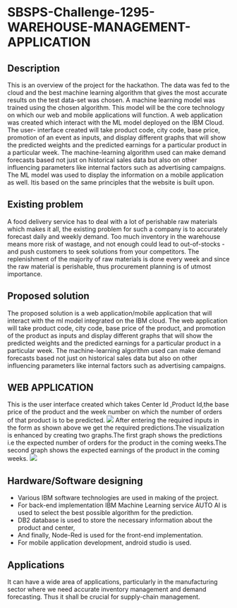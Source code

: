 # SBSPS-Challenge-1295-WAREHOUSE-MANAGEMENT-APPLICATION
## Description
This is an overview of the project for the hackathon. The data was fed to the cloud and the best machine learning algorithm that gives the most accurate results on the test data-set was chosen. A machine learning model was trained using the chosen algorithm. This model will be the core technology on which our web and mobile applications will function.
A web application was created which interact with the ML model deployed on the IBM Cloud. The user- interface created will take product code, city code, base price, promotion of an event as inputs, and display different graphs that will show the predicted weights and the predicted earnings for a particular product in a particular week.
The machine-learning algorithm used can make demand forecasts based not just on historical sales data but also on other influencing parameters like internal factors such as advertising campaigns. The ML model was used to display the information on a mobile application as well. Itis based on the same principles that the website is built upon.
## Existing problem
A food delivery service has to deal with a lot of perishable raw materials which makes it all, the existing problem for such a company is to accurately forecast daily and weekly demand. Too much inventory in the warehouse means more risk of wastage, and not enough could lead to out-of-stocks - and push customers to seek solutions from your competitors. The replenishment of the majority of raw materials is done every week and since the raw material is perishable, thus procurement planning is of utmost importance.
## Proposed solution
The proposed solution is a web application/mobile application that will interact with the ml model integrated on the IBM cloud. The web application will take product code, city code, base price of the product, and promotion of the product as inputs and display different graphs that will show the predicted weights and the predicted earnings for a particular product in a particular week. The machine-learning algorithm used can make demand forecasts based not just on historical sales data but also on other influencing parameters like internal factors such as advertising campaigns.
## WEB APPLICATION
This is the user interface created which takes Center Id ,Product Id,the base price of the product and the week number on which the number of orders of that product is to be predicted.
![](Screenshot%(845).png)
After entering the required inputs in the form as shown above we get the required predictions.The visualization is enhanced by creating two graphs.The first graph shows the predictions i.e the expected number of orders for the product in the coming weeks.The second graph shows the expected earnings of the product in the coming weeks.
![](Screenshot%(844).png)
## Hardware/Software designing
* Various IBM software technologies are used in making of the project.
* For back-end implementation IBM Machine Learning service AUTO AI is used to select the best possible algorithm for the prediction.
* DB2 database is used to store the necessary information about the product and center,
* And finally, Node-Red is used for the front-end implementation. 
* For mobile application development, android studio is used.
## Applications
It can have a wide area of applications, particularly in the manufacturing sector where we need accurate inventory management and demand forecasting. Thus it shall be crucial for supply-chain management.

